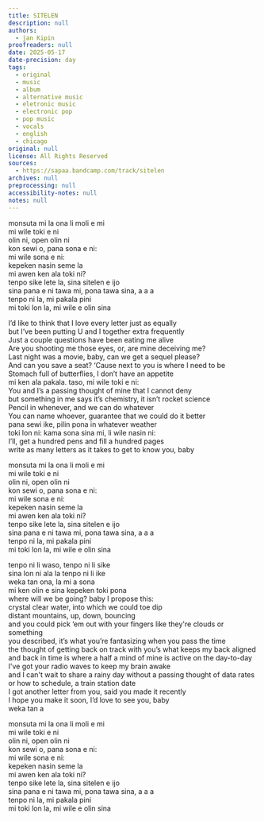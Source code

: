 ```yaml
---
title: SITELEN
description: null
authors:
  - jan Kipin
proofreaders: null
date: 2025-05-17
date-precision: day
tags:
  - original
  - music
  - album
  - alternative music
  - eletronic music
  - electronic pop
  - pop music
  - vocals
  - english
  - chicago
original: null
license: All Rights Reserved
sources:
  - https://sapaa.bandcamp.com/track/sitelen
archives: null
preprocessing: null
accessibility-notes: null
notes: null
---
```


monsuta mi la ona li moli e mi  \
mi wile toki e ni  \
olin ni, open olin ni  \
kon sewi o, pana sona e ni:  \
mi wile sona e ni:  \
kepeken nasin seme la  \
mi awen ken ala toki ni?  \
tenpo sike lete la, sina sitelen e ijo  \
sina pana e ni tawa mi, pona tawa sina, a a a  \
tenpo ni la, mi pakala pini  \
mi toki lon la, mi wile e olin sina

I’d like to think that I love every letter just as equally  \
but I’ve been putting U and I together extra frequently  \
Just a couple questions have been eating me alive  \
Are you shooting me those eyes, or, are mine deceiving me?  \
Last night was a movie, baby, can we get a sequel please?  \
And can you save a seat? ‘Cause next to you is where I need to be  \
Stomach full of butterflies, I don’t have an appetite  \
mi ken ala pakala. taso, mi wile toki e ni:  \
You and I’s a passing thought of mine that I cannot deny  \
but something in me says it’s chemistry, it isn’t rocket science  \
Pencil in whenever, and we can do whatever  \
You can name whoever, guarantee that we could do it better  \
pana sewi ike, pilin pona in whatever weather  \
toki lon ni: kama sona sina mi, li wile nasin ni:  \
I’ll, get a hundred pens and fill a hundred pages  \
write as many letters as it takes to get to know you, baby

monsuta mi la ona li moli e mi  \
mi wile toki e ni  \
olin ni, open olin ni  \
kon sewi o, pana sona e ni:  \
mi wile sona e ni:  \
kepeken nasin seme la  \
mi awen ken ala toki ni?  \
tenpo sike lete la, sina sitelen e ijo  \
sina pana e ni tawa mi, pona tawa sina, a a a  \
tenpo ni la, mi pakala pini  \
mi toki lon la, mi wile e olin sina

tenpo ni li waso, tenpo ni li sike  \
sina lon ni ala la tenpo ni li ike  \
weka tan ona, la mi a sona  \
mi ken olin e sina kepeken toki pona  \
where will we be going? baby I propose this:  \
crystal clear water, into which we could toe dip  \
distant mountains, up, down, bouncing  \
and you could pick ‘em out with your fingers like they're clouds or something  \
you described, it’s what you’re fantasizing when you pass the time  \
the thought of getting back on track with you’s what keeps my back aligned  \
and back in time is where a half a mind of mine is active on the day-to-day  \
I've got your radio waves to keep my brain awake  \
and I can't wait to share a rainy day without a passing thought of data rates or how to schedule, a train station date  \
I got another letter from you, said you made it recently  \
I hope you make it soon, I’d love to see you, baby  \
weka tan a

monsuta mi la ona li moli e mi  \
mi wile toki e ni  \
olin ni, open olin ni  \
kon sewi o, pana sona e ni:  \
mi wile sona e ni:  \
kepeken nasin seme la  \
mi awen ken ala toki ni?  \
tenpo sike lete la, sina sitelen e ijo  \
sina pana e ni tawa mi, pona tawa sina, a a a  \
tenpo ni la, mi pakala pini  \
mi toki lon la, mi wile e olin sina
